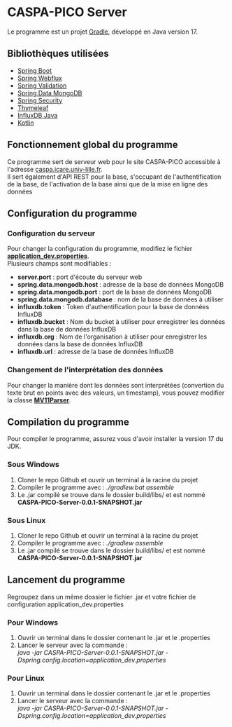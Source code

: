 <h1>CASPA-PICO Server</h1>
<p>Le programme est un projet <a href="https://github.com/gradle/gradle">Gradle</a>, développé en Java version 17.</p>
<h2>Bibliothèques utilisées</h2>
<p>
  <ul>
    <li><a href="https://github.com/spring-projects/spring-boot">Spring Boot</a></li>
    <li><a href="https://github.com/spring-projects/spring-framework">Spring Webflux</a></li>
    <li><a href="https://github.com/spring-projects/spring-framework">Spring Validation</a></li>
    <li><a href="https://github.com/spring-projects/spring-data-mongodb">Spring Data MongoDB</a></li>
    <li><a href="https://github.com/spring-projects/spring-security">Spring Security</a></li>
    <li><a href="https://github.com/thymeleaf">Thymeleaf</a></li>
    <li><a href="https://github.com/influxdata/influxdb-java">InfluxDB Java</a></li>
    <li><a href="https://github.com/JetBrains/kotlin">Kotlin</a></li>
  </ul>
</p>
<h2>Fonctionnement global du programme</h2>
<p>Ce programme sert de serveur web pour le site CASPA-PICO accessible à l'adresse <a href="caspa.icare.univ-lille.fr">caspa.icare.univ-lille.fr</a>.<br/>
Il sert également d'API REST pour la base, s'occupant de l'authentification de la base, de l'activation de la base ainsi que de la mise en ligne des données</p>
<h2>Configuration du programme</h2>
<h3>Configuration du serveur</h3>
<p>
Pour changer la configuration du programme, modifiez le fichier <a href="https://github.com/CASPA-PICO/CASPA-PICO-Server/blob/master/application_dev.properties"><b>application_dev.properties</b></a>.</br>
Plusieurs champs sont modifiables :<br/>
<ul>
  <li><b>server.port</b> : port d'écoute du serveur web</li>
  <li><b>spring.data.mongodb.host</b> : adresse de la base de données MongoDB</li>
  <li><b>spring.data.mongodb.port</b> : port de la base de données MongoDB</li>
  <li><b>spring.data.mongodb.database</b> : nom de la base de données à utiliser</li>
  <li><b>influxdb.token</b> : Token d'authentification pour la base de données InfluxDB</li>
  <li><b>influxdb.bucket</b> : Nom du bucket à utiliser pour enregistrer les données dans la base de données InfluxDB</li>
  <li><b>influxdb.org</b> : Nom de l'organisation à utiliser pour enregistrer les données dans la base de données InfluxDB</li>
  <li><b>influxdb.url</b> : adresse de la base de données InfluxDB</li>
</ul>
<h3>Changement de l'interprétation des données</h3>
<p>
  Pour changer la manière dont les données sont interprétées (convertion du texte brut en points avec des valeurs, un timestamp), vous pouvez modifier la classe <a href="https://github.com/CASPA-PICO/CASPA-PICO-Server/blob/master/src/main/java/fr/polytech/caspapicoserver/dataparser/MV11Parser.java"><b>MV11Parser</b></a>.
</p>
<h2>Compilation du programme</h2>
<p>
  Pour compiler le programme, assurez vous d'avoir installer la version 17 du JDK.
  <h3>Sous Windows</h3>
  <ol>
    <li>Cloner le repo Github et ouvrir un terminal à la racine du projet</li>
    <li>Compiler le programme avec : <i>./gradlew.bat assemble</i></li>
    <li>Le .jar compilé se trouve dans le dossier build/libs/ et est nommé <b>CASPA-PICO-Server-0.0.1-SNAPSHOT.jar</b>
  </ol>
  <h3>Sous Linux</h3>
  <ol>
    <li>Cloner le repo Github et ouvrir un terminal à la racine du projet</li>
    <li>Compiler le programme avec : <i>./gradlew assemble</i></li>
    <li>Le .jar compilé se trouve dans le dossier build/libs/ et est nommé <b>CASPA-PICO-Server-0.0.1-SNAPSHOT.jar</b>
  </ol>
</p>
<h2>Lancement du programme</h2>
<p>
  Regroupez dans un même dossier le fichier .jar et votre fichier de configuration application_dev.properties</br>
  <h3>Pour Windows</h3>
  <ol>
    <li>Ouvrir un terminal dans le dossier contenant le .jar et le .properties</li>
    <li>Lancer le serveur avec la commande :<br/><i>java -jar CASPA-PICO-Server-0.0.1-SNAPSHOT.jar -Dspring.config.location=application_dev.properties</i></li>
  </ol>
  <h3>Pour Linux</h3>
  <ol>
    <li>Ouvrir un terminal dans le dossier contenant le .jar et le .properties</li>
    <li>Lancer le serveur avec la commande :<br/><i>java -jar CASPA-PICO-Server-0.0.1-SNAPSHOT.jar -Dspring.config.location=application_dev.properties</i></li>
  </ol>
</p>
